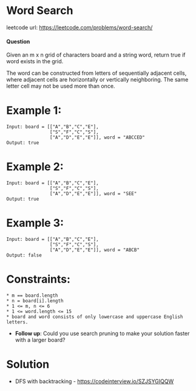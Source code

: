 # Word Search
 
leetcode url: https://leetcode.com/problems/word-search/
 
#### Question
Given an m x n grid of characters board and a string word, return true if word exists in the grid.

The word can be constructed from letters of sequentially adjacent cells, where adjacent cells are horizontally or vertically neighboring. The same letter cell may not be used more than once.
# Example 1:

```
Input: board = [["A","B","C","E"],
				["S","F","C","S"],
				["A","D","E","E"]], word = "ABCCED"
Output: true
 ```
 
 # Example 2:

```
Input: board = [["A","B","C","E"],
				["S","F","C","S"],
				["A","D","E","E"]], word = "SEE"
Output: true
```

 # Example 3:

```
Input: board = [["A","B","C","E"],
				["S","F","C","S"],
				["A","D","E","E"]], word = "ABCB"
Output: false
```

# Constraints:

```
* m == board.length
* n = board[i].length
* 1 <= m, n <= 6
* 1 <= word.length <= 15
* board and word consists of only lowercase and uppercase English letters.
 ```

 * **Follow up**: Could you use search pruning to make your solution faster with a larger board?
 
# Solution
* DFS with backtracking - https://codeinterview.io/SZJSYGIQQW
